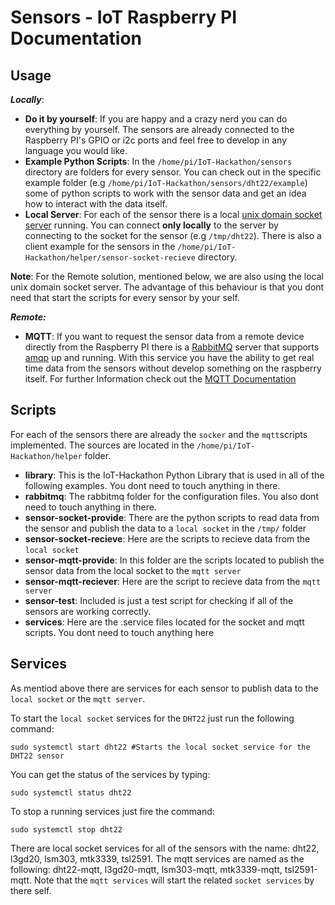 # Sensors - IoT Raspberry PI Documentation

## Usage

***Locally***:
* **Do it by yourself**: If you are happy and a crazy nerd you can do everything by yourself. The sensors are already connected to the Raspberry PI's GPIO or i2c ports and feel free to develop in any language you would like.
* **Example Python Scripts**: In the ```/home/pi/IoT-Hackathon/sensors``` directory are folders for every sensor. You can check out in the specific example folder (e.g ```/home/pi/IoT-Hackathon/sensors/dht22/example```) some of python scripts to work with the sensor data and get an idea how to interact with the data itself.
* **Local Server**: For each of the sensor there is a local [unix domain socket server](https://en.wikipedia.org/wiki/Unix_domain_socket) running. You can connect **only locally** to the server by connecting to the socket for the sensor (e.g ```/tmp/dht22```). There is also a client example for the sensors in the ```/home/pi/IoT-Hackathon/helper/sensor-socket-recieve``` directory.

**Note**: For the Remote solution, mentioned below, we are also using the local unix domain socket server. The advantage of this behaviour is that you dont need that start the scripts for every sensor by your self.

***Remote:***
* **MQTT**: If you want to request the sensor data from a remote device directly from the Raspberry PI there is a [RabbitMQ](http://www.rabbitmq.com) server that supports [amqp](https://en.wikipedia.org/wiki/Advanced_Message_Queuing_Protocol) up and running. With this service you have the ability to get real time data from the sensors without develop something on the raspberry itself. For further Information check out the [MQTT Documentation](mqtt.md)

## Scripts

For each of the sensors there are already the ```socker``` and the ```mqtt```scripts implemented. The sources are located in the ```/home/pi/IoT-Hackathon/helper``` folder.


* **library**: This is the IoT-Hackathon Python Library that is used in all of the following examples. You dont need to touch anything in there.
* **rabbitmq**: The rabbitmq folder for the configuration files. You also dont need to touch anything in there.
* **sensor-socket-provide**: There are the python scripts to read data from the sensor and publish the data to a ```local socket``` in the ```/tmp/``` folder
* **sensor-socket-recieve**: Here are the scripts to recieve data from the ```local socket```
* **sensor-mqtt-provide**: In this folder are the scripts located to publish the sensor data from the local socket to the ```mqtt server```
* **sensor-mqtt-reciever**: Here are the script to recieve data from the ```mqtt server```
* **sensor-test**: Included is just a test script for checking if all of the sensors are working correctly.
* **services**: Here are the .service files located for the socket and mqtt scripts. You dont need to touch anything here

## Services
As mentiod above there are services for each sensor to publish data to the ```local socket``` or the ```mqtt server```.

To start the ```local socket``` services for the ```DHT22``` just run the following command:
```
sudo systemctl start dht22 #Starts the local socket service for the DHT22 sensor
```
You can get the status of the services by typing:
```
sudo systemctl status dht22
```
To stop a running services just fire the command:
```
sudo systemctl stop dht22
```
There are local socket services for all of the sensors with the name: dht22, l3gd20, lsm303, mtk3339, tsl2591.
The mqtt services are named as the following: dht22-mqtt, l3gd20-mqtt, lsm303-mqtt, mtk3339-mqtt, tsl2591-mqtt. Note that the ```mqtt services``` will start the related ```socket services``` by there self.
